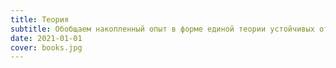 ```yaml
---
title: Теория
subtitle: Обобщаем накопленный опыт в форме единой теории устойчивых открытых мастерских
date: 2021-01-01
cover: books.jpg
---
```

